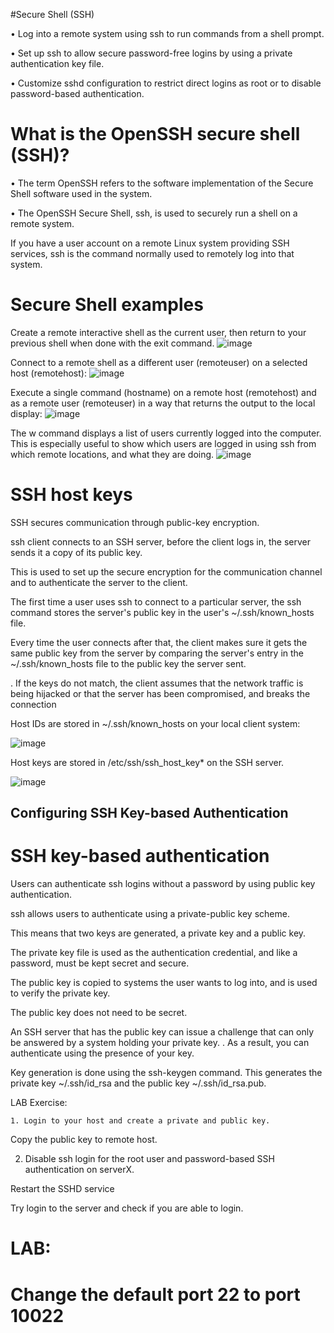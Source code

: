 #Secure Shell (SSH)

• Log into a remote system using ssh to run commands from a shell prompt. 

• Set up ssh to allow secure password-free logins by using a private authentication key file.

• Customize sshd configuration to restrict direct logins as root or to disable password-based authentication.



# What is the OpenSSH secure shell (SSH)?


• The term OpenSSH refers to the software implementation of the Secure Shell software used in the system.

• The OpenSSH Secure Shell, ssh, is used to securely run a shell on a remote system.

If you have a user account on a remote Linux system providing SSH services, ssh is the command normally used to remotely log into that system.



# Secure Shell examples 

Create a remote interactive shell as the current user, then return to your previous shell when done with the exit command.
![image](https://user-images.githubusercontent.com/87597729/182511619-f125f1d6-48b0-4768-b3e9-85b796215b1f.png)



Connect to a remote shell as a different user (remoteuser) on a selected host (remotehost):
![image](https://user-images.githubusercontent.com/87597729/182511627-b68d917d-73dd-4321-8fd5-0cce728100f3.png)




Execute a single command (hostname) on a remote host (remotehost) and as a remote user (remoteuser) in a way that returns the output to the local display: 
![image](https://user-images.githubusercontent.com/87597729/182511636-6c2678f7-4ded-4c2a-94f2-0fe99278d001.png)



The w command displays a list of users currently logged into the computer. This is especially useful to show which users are logged in using ssh from which remote locations, and what they are doing.
![image](https://user-images.githubusercontent.com/87597729/182511648-0be75c0b-9c54-44f4-9d3a-3d547c5beec8.png)








# SSH host keys

SSH secures communication through public-key encryption.

ssh client connects to an SSH server, before the client logs in, the server sends it a copy of its public key. 

This is used to set up the secure encryption for the communication channel and to authenticate the server to the client. 


The first time a user uses ssh to connect to a particular server, the ssh command stores the server's public key in the user's ~/.ssh/known_hosts file.

Every time the user connects after that, the client makes sure it gets the same public key from the server by comparing the server's entry in the ~/.ssh/known_hosts file to the public key the server sent.

. If the keys do not match, the client assumes that the network traffic is being hijacked or that the server has been compromised, and breaks the connection

Host IDs are stored in ~/.ssh/known_hosts on your local client system:

![image](https://user-images.githubusercontent.com/87597729/182511664-4e83e80a-3af3-44d1-ae30-e0ae98790516.png)



Host keys are stored in /etc/ssh/ssh_host_key* on the SSH server.

![image](https://user-images.githubusercontent.com/87597729/182511683-997253ec-eb79-4c66-9712-40fcb794ebad.png)



## Configuring SSH Key-based Authentication 

# SSH key-based authentication


Users can authenticate ssh logins without a password by using public key authentication.

ssh allows users to authenticate using a private-public key scheme. 

This means that two keys are generated, a private key and a public key. 

The private key file is used as the authentication credential, and like a password, must be kept secret and secure.

The public key is copied to systems the user wants to log into, and is used to verify the private key. 

The public key does not need to be secret. 

An SSH server that has the public key can issue a challenge that can only be answered by a system holding your private key. . As a result, you can authenticate using the presence of your key. 

Key generation is done using the ssh-keygen command. This generates the private key ~/.ssh/id_rsa and the public key ~/.ssh/id_rsa.pub. 


LAB Exercise:

	1. Login to your host and create a private and public key.
	


Copy the public key to remote host.





2. Disable ssh login for the root user and password-based SSH authentication on serverX.





Restart the SSHD service



Try login to the server and check if you are able to login.

# LAB:
# Change the default port 22 to port 10022
